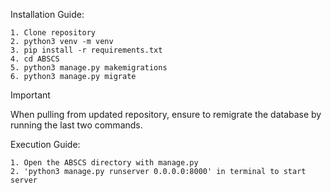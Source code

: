 Installation Guide:
```
1. Clone repository
2. python3 venv -m venv
3. pip install -r requirements.txt
4. cd ABSCS
5. python3 manage.py makemigrations
6. python3 manage.py migrate
```

> [!IMPORTANT]
> When pulling from updated repository, ensure to remigrate the database by running the last two commands.

Execution Guide:
```
1. Open the ABSCS directory with manage.py
2. 'python3 manage.py runserver 0.0.0.0:8000' in terminal to start server
```
